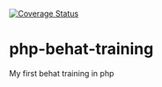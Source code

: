 [![Coverage Status](https://coveralls.io/repos/github/mjhpour/php-behat-training/badge.svg?branch=master)](https://coveralls.io/github/mjhpour/php-behat-training?branch=master)
# php-behat-training
My first behat training in php
